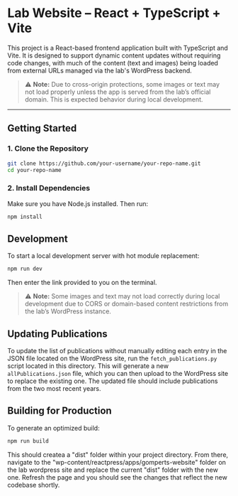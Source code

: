 # Lab Website – React + TypeScript + Vite

This project is a React-based frontend application built with TypeScript and Vite. It is designed to support dynamic content updates without requiring code changes, with much of the content (text and images) being loaded from external URLs managed via the lab's WordPress backend.

> ⚠️ **Note:** Due to cross-origin protections, some images or text may not load properly unless the app is served from the lab’s official domain. This is expected behavior during local development.

---

## Getting Started

### 1. Clone the Repository

```bash
git clone https://github.com/your-username/your-repo-name.git
cd your-repo-name
```
### 2. Install Dependencies
Make sure you have Node.js installed. Then run:
```bash
npm install
```
## Development

To start a local development server with hot module replacement:
```bash
npm run dev
```
Then enter the link provided to you on the terminal.
> ⚠️ **Note:** Some images and text may not load correctly during local development due to CORS or domain-based content restrictions from the lab’s WordPress instance.

## Updating Publications

To update the list of publications without manually editing each entry in the JSON file located on the WordPress site, run the `fetch_publications.py` script located in this directory. This will generate a new `allPublications.json` file, which you can then upload to the WordPress site to replace the existing one. The updated file should include publications from the two most recent years.

## Building for Production

To generate an optimized build:
```bash
npm run build
```
This should createa a "dist" folder within your project directory. From there, navigate to the "wp-content/reactpress/apps/gomperts-website" folder on the lab wordpress site and replace the current "dist" folder with the new one. Refresh the page and you should see the changes that reflect the new codebase shortly. 
